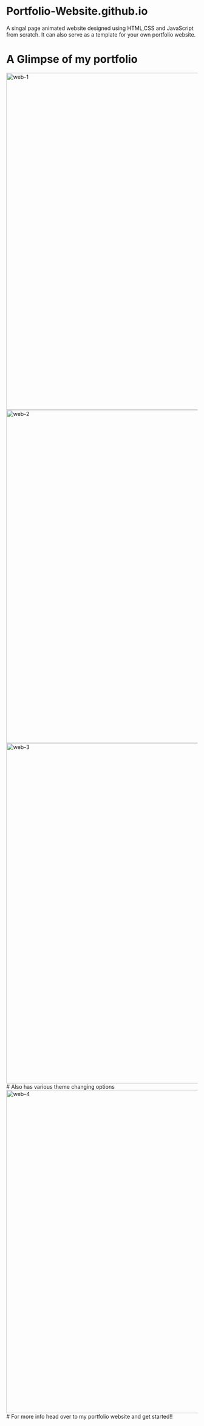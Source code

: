 # Portfolio-Website.github.io
A singal page animated website designed using HTML,CSS and JavaScript from scratch. It can also serve as a template for your own portfolio website.
# A Glimpse of my portfolio
<img width="884" alt="web-1" src="https://user-images.githubusercontent.com/88088520/139567328-f9d8a49e-a38f-4c77-a355-0d34fefab160.PNG">
<img width="874" alt="web-2" src="https://user-images.githubusercontent.com/88088520/139567330-8ef1b3a4-71f9-4fe4-84bd-40f6c4bc4903.PNG">
<img width="893" alt="web-3" src="https://user-images.githubusercontent.com/88088520/139567332-054fb3b7-0599-446e-8a0f-3e740001d561.PNG">
# Also has various theme changing options
<img width="848" alt="web-4" src="https://user-images.githubusercontent.com/88088520/139567347-138fc517-5c38-4b85-b3e7-f68992423088.PNG">
# For more info head over to my portfolio website and get started!!
